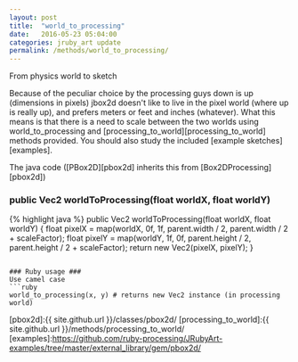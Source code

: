 ```yaml
---
layout: post
title:  "world_to_processing"
date:   2016-05-23 05:04:00
categories: jruby_art update
permalink: /methods/world_to_processing/
---
```

From physics world to sketch

Because of the peculiar choice by the processing guys down is up (dimensions in pixels) jbox2d doesn't like to live in the pixel world (where up is really up), and prefers meters or feet and inches (whatever). What this means is that there is a need to scale between the two worlds using world_to_processing and [processing_to_world][processing_to_world] methods provided. You should also study the included [example sketches][examples].

The java code ([PBox2D][pbox2d] inherits this from [Box2DProcessing][pbox2d])
### public Vec2 worldToProcessing(float worldX, float worldY) ###
{% highlight java %}
public Vec2 worldToProcessing(float worldX, float worldY) {
        float pixelX = map(worldX, 0f, 1f, parent.width / 2, parent.width / 2 + scaleFactor);
        float pixelY = map(worldY, 1f, 0f, parent.height / 2, parent.height / 2 + scaleFactor);
        return new Vec2(pixelX, pixelY);
}
```

### Ruby usage ###
Use camel case
```ruby
world_to_processing(x, y) # returns new Vec2 instance (in processing world)
```

[pbox2d]:{{ site.github.url }}/classes/pbox2d/
[processing_to_world]:{{ site.github.url }}/methods/processing_to_world/
[examples]:https://github.com/ruby-processing/JRubyArt-examples/tree/master/external_library/gem/pbox2d/
